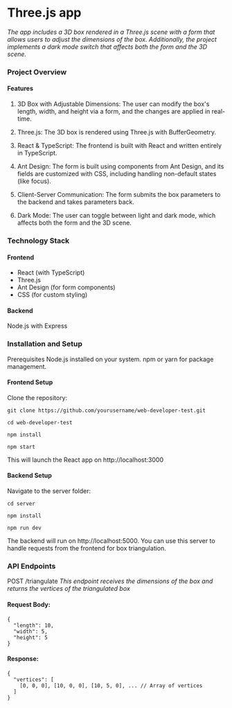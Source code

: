 # Three.js app

_The app includes a 3D box rendered in a Three.js scene with a form that allows users to adjust the dimensions of the box. Additionally, the project implements a dark mode switch that affects both the form and the 3D scene._

### Project Overview
#### Features

1. 3D Box with Adjustable Dimensions: The user can modify the box's length, width, and height via a form, and the changes are applied in real-time.

2. Three.js: The 3D box is rendered using Three.js with BufferGeometry. 

3. React & TypeScript: The frontend is built with React and written entirely in TypeScript.

4. Ant Design: The form is built using components from Ant Design, and its fields are customized with CSS, including handling non-default states (like focus).
5. Client-Server Communication: The form submits the box parameters to the backend and takes parameters back.
6. Dark Mode: The user can toggle between light and dark mode, which affects both the form and the 3D scene.

### Technology Stack

#### Frontend
- React (with TypeScript)
- Three.js
- Ant Design (for form components)
- CSS (for custom styling)

#### Backend

Node.js with Express

### Installation and Setup
Prerequisites
Node.js installed on your system.
npm or yarn for package management.

#### Frontend Setup

Clone the repository:

```
git clone https://github.com/yourusername/web-developer-test.git
```
```
cd web-developer-test
```
```
npm install
```
```
npm start
```

This will launch the React app on http://localhost:3000

#### Backend Setup

Navigate to the server folder:

```
cd server
```
```
npm install
```
```
npm run dev
```
The backend will run on http://localhost:5000. You can use this server to handle requests from the frontend for box triangulation.

### API Endpoints

POST /triangulate
_This endpoint receives the dimensions of the box and returns the vertices of the triangulated box_

#### Request Body:

```
{
  "length": 10,
  "width": 5,
  "height": 5
}
```

#### Response:

```
{
  "vertices": [
    [0, 0, 0], [10, 0, 0], [10, 5, 0], ... // Array of vertices
  ]
}
```
